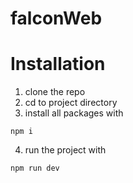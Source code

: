 # falconWeb

# Installation
1) clone the repo
2) cd to project directory
3) install all packages with
```
npm i
```
4) run the project with
```
npm run dev
```

